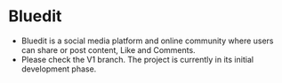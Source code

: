 # Bluedit

- Bluedit is a social media platform and online community where users can share or post content, Like and Comments.
- Please check the V1 branch. The project is currently in its initial development phase.

